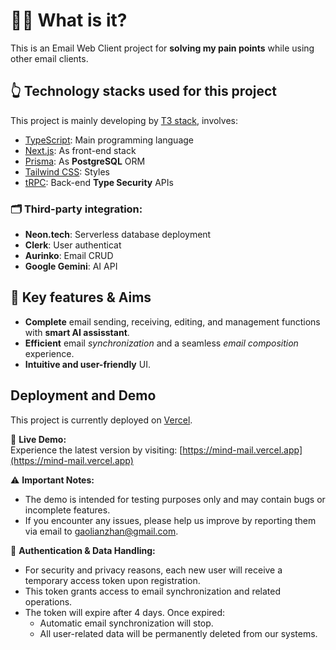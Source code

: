 # 🙋‍♂️ What is it?

This is an Email Web Client project for **solving my pain points** while using other email clients.

## 👆 Technology stacks used for this project

This project is mainly developing by [T3 stack](https://create.t3.gg/), involves:

- [TypeScript](https://www.typescriptlang.org/): Main programming language
- [Next.js](https://nextjs.org): As front-end stack
- [Prisma](https://prisma.io): As **PostgreSQL** ORM
- [Tailwind CSS](https://tailwindcss.com): Styles
- [tRPC](https://trpc.io): Back-end **Type Security** APIs

### 🗂️ Third-party integration:

- **Neon.tech**: Serverless database deployment
- **Clerk**: User authenticat
- **Aurinko**: Email CRUD
- **Google Gemini**: AI API

## 🔑 Key features & Aims

- **Complete** email sending, receiving, editing, and management functions with **smart AI assisstant**.
- **Efficient** email _synchronization_ and a seamless _email composition_ experience. 
- **Intuitive and user-friendly** UI.

## **Deployment and Demo**

This project is currently deployed on [Vercel](https://vercel.com).

🔗 **Live Demo:**  
Experience the latest version by visiting: [https://mind-mail.vercel.app](https://mind-mail.vercel.app)

⚠️ **Important Notes:**

- The demo is intended for testing purposes only and may contain bugs or incomplete features.
- If you encounter any issues, please help us improve by reporting them via email to [gaolianzhan@gmail.com](mailto:gaolianzhan@gmail.com).

🔐 **Authentication & Data Handling:**

- For security and privacy reasons, each new user will receive a temporary access token upon registration.
- This token grants access to email synchronization and related operations.
- The token will expire after 4 days. Once expired:
  - Automatic email synchronization will stop.
  - All user-related data will be permanently deleted from our systems.



